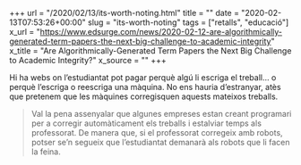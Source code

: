 +++
url = "/2020/02/13/its-worth-noting.html"
title = ""
date = "2020-02-13T07:53:26+00:00"
slug = "its-worth-noting"
tags = ["retalls", "educació"]
x_url = "https://www.edsurge.com/news/2020-02-12-are-algorithmically-generated-term-papers-the-next-big-challenge-to-academic-integrity"
x_title = "Are Algorithmically-Generated Term Papers the Next Big Challenge to Academic Integrity?"
x_source = ""
+++


Hi ha webs on l’estudiantat pot pagar perquè algú li escriga el treball… o perquè l’escriga o reescriga una màquina. No ens hauria d’estranyar, atès que pretenem que les màquines corregisquen aquests mateixos treballs.

> Val la pena assenyalar que algunes empreses estan creant programari per a corregir automàticament els treballs i estalviar temps als professorat. De manera que, si el professorat corregeix amb robots, potser se’n segueix que l’estudiantat demanarà als robots que li facen la feina.

